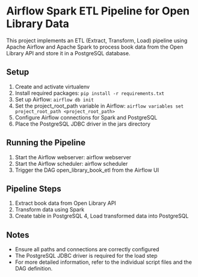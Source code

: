 # Airflow Spark ETL Pipeline for Open Library Data

This project implements an ETL (Extract, Transform, Load) pipeline using Apache Airflow and Apache Spark to process book data from the Open Library API and store it in a PostgreSQL database.

## Setup

1. Create and activate virtualenv
2. Install required packages: `pip install -r requirements.txt`
3. Set up Airflow: `airflow db init`
4. Set the project_root_path variable in Airflow: `airflow variables set project_root_path <project_root_path>`
5. Configure Airflow connections for Spark and PostgreSQL
6. Place the PostgreSQL JDBC driver in the jars directory

## Running the Pipeline

1. Start the Airflow webserver: airflow webserver
2. Start the Airflow scheduler: airflow scheduler
3. Trigger the DAG open_library_book_etl from the Airflow UI

## Pipeline Steps

1. Extract book data from Open Library API
2. Transform data using Spark
3. Create table in PostgreSQL
4, Load transformed data into PostgreSQL

## Notes

- Ensure all paths and connections are correctly configured
- The PostgreSQL JDBC driver is required for the load step
- For more detailed information, refer to the individual script files and the DAG definition.
